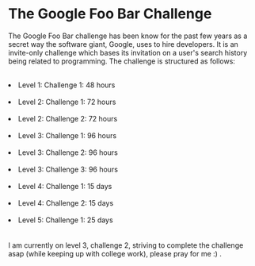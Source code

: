 # The Google Foo Bar Challenge

The Google Foo Bar challenge has been know for the past few years as a secret way the software giant, Google, uses to hire developers. It is an invite-only challenge which bases its invitation on a user's search history being related to programming. The challenge is structured as follows:<br/><br/>
  <li>Level 1: Challenge 1: 48 hours</li><br/>
  <li>Level 2: Challenge 1: 72 hours</li><br/>
  <li>Level 2: Challenge 2: 72 hours</li><br/>
  <li>Level 3: Challenge 1: 96 hours</li><br/>
  <li>Level 3: Challenge 2: 96 hours</li><br/>
  <li>Level 3: Challenge 3: 96 hours</li><br/>
  <li>Level 4: Challenge 1: 15 days</li><br/>
  <li>Level 4: Challenge 2: 15 days</li><br/>
  <li>Level 5: Challenge 1: 25 days</li><br/><br/>
I am currently on level 3, challenge 2, striving to complete the challenge asap (while keeping up with college work), please pray for me :) .
